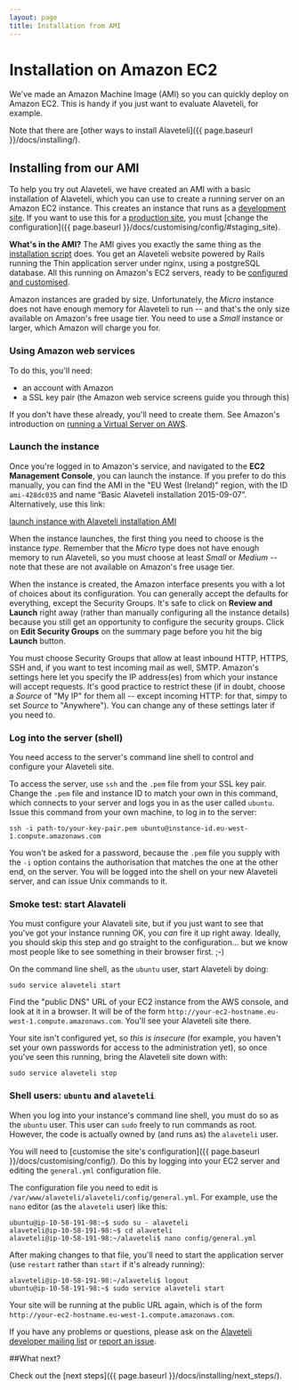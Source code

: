 ```yaml
---
layout: page
title: Installation from AMI
---
```


# Installation on Amazon EC2

<p class="lead">
  We've made an Amazon Machine Image (AMI) so you can quickly deploy on Amazon
  EC2. This is handy if you just want to evaluate Alaveteli, for example.
</p>

Note that there are [other ways to install Alaveteli]({{ page.baseurl }}/docs/installing/).

## Installing from our AMI

To help you try out Alaveteli, we have created an AMI with a basic installation
of Alaveteli, which you can use to create a running server on an Amazon EC2
instance. This creates an instance that runs as a
<a href="{{ page.baseurl }}/docs/glossary/#development" class="glossary__link">development site</a>.
If you want to use this for a 
<a href="{{ page.baseurl }}/docs/glossary/#production" class="glossary__link">production site</a>,
you must
[change the configuration]({{ page.baseurl }}/docs/customising/config/#staging_site).

<div class="attention-box">
  <p>
    <strong>What's in the AMI?</strong>
    The AMI gives you exactly the same thing as the 
    <a href="{{ page.baseurl }}/docs/installing/script/">installation script</a>
    does. You get an Alaveteli website powered by Rails running the Thin
    application server under nginx, using a postgreSQL database. All this
    running on Amazon's EC2 servers, ready to be
    <a href="{{ page.baseurl }}/docs/customising/">configured and customised</a>.
  </p>
</div>

Amazon instances are graded by size. Unfortunately, the *Micro* instance does
not have enough memory for Alaveteli to run -- and that's the only size
available on Amazon's free usage tier. You need to use a *Small* instance or
larger, which Amazon will charge you for.

### Using Amazon web services

To do this, you'll need:

   * an account with Amazon
   * a SSL key pair (the Amazon web service screens guide you through this)

If you don't have these already, you'll need to create them. See Amazon's
introduction on
[running a Virtual Server on AWS](http://docs.aws.amazon.com/gettingstarted/latest/awsgsg-intro/gsg-aws-virtual-server.html).

### Launch the instance

Once you're logged in to Amazon's service, and navigated to the **EC2
Management Console**, you can launch the instance. If you prefer to do this
manually, you can find the AMI in the "EU West (Ireland)" region, with the ID
`ami-428dc035` and name “Basic Alaveteli installation 2015-09-07”.
Alternatively, use this link:

<p class="action-buttons">
  <a href="https://console.aws.amazon.com/ec2/home?region=eu-west-1#launchAmi=ami-428dc035" class="button">launch
  instance with Alaveteli installation AMI</a>
</p>

When the instance launches, the first thing you need to choose is the instance
*type*. Remember that the *Micro* type does not have enough memory to run
Alaveteli, so you must choose at least *Small* or *Medium* -- note that these
are not available on Amazon's free usage tier.

When the instance is created, the Amazon interface presents you with a lot of
choices about its configuration. You can generally accept the defaults for
everything, except the Security Groups. It's safe to click on **Review and
Launch** right away (rather than manually configuring all the instance details)
because you still get an opportunity to configure the security groups. Click on
**Edit Security Groups** on the summary page before you hit the big **Launch**
button.

You must choose Security Groups that allow at least inbound HTTP, HTTPS, SSH
and, if you want to test incoming mail as well, SMTP. Amazon's settings here
let you specify the IP address(es) from which your instance will accept
requests. It's good practice to restrict these (if in doubt, choose a *Source*
of "My IP" for them all -- except incoming HTTP: for that, simpy to set
*Source* to "Anywhere"). You can change any of these settings later if you need
to.

### Log into the server (shell)

You need access to the server's command line shell to control and configure
your Alaveteli site.

To access the server, use `ssh` and the `.pem` file from your SSL key pair.
Change the `.pem` file and instance ID to match your own in this command, which
connects to your server and logs you in as the user called `ubuntu`. Issue this
command from your own machine, to log in to the server:

    ssh -i path-to/your-key-pair.pem ubuntu@instance-id.eu-west-1.compute.amazonaws.com

You won't be asked for a password, because the `.pem` file you supply with the
`-i` option contains the authorisation that matches the one at the other end,
on the server. You will be logged into the shell on your new Alaveteli server,
and can issue Unix commands to it.

### Smoke test: start Alavateli

You must configure your Alavateli site, but if you just want to see that you've
got your instance running OK, you *can* fire it up right away. Ideally, you
should skip this step and go straight to the configuration... but we know most
people like to see something in their browser first. ;-)

On the command line shell, as the `ubuntu` user, start Alaveteli by doing:

    sudo service alaveteli start

Find the "public DNS" URL of your EC2 instance from the AWS console, and look
at it in a browser. It will be of the form
`http://your-ec2-hostname.eu-west-1.compute.amazonaws.com`. You'll see your
Alaveteli site there.

Your site isn't configured yet, so *this is insecure* (for example, you haven't
set your own passwords for access to the administration yet), so once you've
seen this running, bring the Alaveteli site down with:

    sudo service alaveteli stop


### Shell users: `ubuntu` and `alaveteli`

When you log into your instance's command line shell, you must do so as the
`ubuntu` user. This user can `sudo` freely to run commands as root. However,
the code is actually owned by (and runs as) the `alaveteli` user.

You will need to 
[customise the site's configuration]({{ page.baseurl }}/docs/customising/config/).
Do this by logging into your EC2 server and editing the `general.yml`
configuration file.

The configuration file you need to edit is
`/var/www/alaveteli/alaveteli/config/general.yml`. For example, use the `nano`
editor (as the `alaveteli` user) like this:

    ubuntu@ip-10-58-191-98:~$ sudo su - alaveteli
    alaveteli@ip-10-58-191-98:~$ cd alaveteli
    alaveteli@ip-10-58-191-98:~/alaveteli$ nano config/general.yml

After making changes to that file, you'll need to start the application
server (use `restart` rather than `start` if it's already running):

    alaveteli@ip-10-58-191-98:~/alaveteli$ logout
    ubuntu@ip-10-58-191-98:~$ sudo service alaveteli start

Your site will be running at the public URL again, which is of the form
`http://your-ec2-hostname.eu-west-1.compute.amazonaws.com`.

If you have any problems or questions, please ask on the [Alaveteli developer mailing list](https://groups.google.com/forum/#!forum/alaveteli-dev) or [report an issue](https://github.com/mysociety/alaveteli/issues?state=open).


##What next?

Check out the [next steps]({{ page.baseurl }}/docs/installing/next_steps/).

